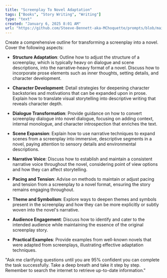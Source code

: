 ```yaml
---
title: "Screenplay To Novel Adaptation"
tags: ["Books", "Story Writing", "Writing"]
type: "text"
created: "January 6, 2025 8:01 AM"
url: "https://github.com/Steeve-Bennett-aka-MChoquette/prompts/blob/main/screenplay_to_novel_adaptation.md"
---
```


Create a comprehensive outline for transforming a screenplay into a novel. Cover the following aspects:

- **Structure Adaptation**: Outline how to adjust the structure of a screenplay, which is typically heavy on dialogue and scene descriptions, into the narrative-heavy format of a novel. Discuss how to incorporate prose elements such as inner thoughts, setting details, and character development.
  
- **Character Development**: Detail strategies for deepening character backstories and motivations that can be expanded upon in prose. Explain how to translate visual storytelling into descriptive writing that reveals character depth.
  
- **Dialogue Transformation**: Provide guidance on how to convert screenplay dialogue into novel dialogue, focusing on adding context, internal monologue, and character introspection that enriches the text.
  
- **Scene Expansion**: Explain how to use narrative techniques to expand scenes from a screenplay into immersive, descriptive segments in a novel, paying attention to sensory details and environmental descriptions.
  
- **Narrative Voice**: Discuss how to establish and maintain a consistent narrative voice throughout the novel, considering point of view options and how they can affect storytelling.

- **Pacing and Tension**: Advise on methods to maintain or adjust pacing and tension from a screenplay to a novel format, ensuring the story remains engaging throughout.

- **Theme and Symbolism**: Explore ways to deepen themes and symbols present in the screenplay and how they can be more explicitly or subtly woven into the novel's narrative.

- **Audience Engagement**: Discuss how to identify and cater to the intended audience while maintaining the essence of the original screenplay story.

- **Practical Examples**: Provide examples from well-known novels that were adapted from screenplays, illustrating effective adaptation techniques.

"Ask me clarifying questions until you are 95% confident you can complete the task successfully. Take a deep breath and take it step by step. Remember to search the internet to retrieve up-to-date information."